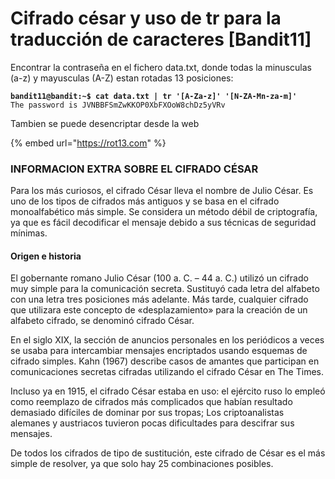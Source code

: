 # Cifrado césar y uso de tr para la traducción de caracteres \[Bandit11]

Encontrar la contraseña en el fichero data.txt, donde todas la minusculas (a-z) y mayusculas (A-Z) estan rotadas 13 posiciones:

<pre><code><strong>bandit11@bandit:~$ cat data.txt | tr '[A-Za-z]' '[N-ZA-Mn-za-m]'
</strong>The password is JVNBBFSmZwKKOP0XbFXOoW8chDz5yVRv
</code></pre>

Tambien se puede desencriptar desde la web

{% embed url="https://rot13.com" %}

### INFORMACION EXTRA SOBRE EL CIFRADO CÉSAR

Para los más curiosos, el cifrado César lleva el nombre de Julio César. Es uno de los tipos de cifrados más antiguos y se basa en el cifrado monoalfabético más simple. Se considera un método débil de criptografía, ya que es fácil decodificar el mensaje debido a sus técnicas de seguridad mínimas.

#### Origen e historia

El gobernante romano Julio César (100 a. C. – 44 a. C.) utilizó un cifrado muy simple para la comunicación secreta. Sustituyó cada letra del alfabeto con una letra tres posiciones más adelante. Más tarde, cualquier cifrado que utilizara este concepto de «desplazamiento» para la creación de un alfabeto cifrado, se denominó cifrado César.

En el siglo XIX, la sección de anuncios personales en los periódicos a veces se usaba para intercambiar mensajes encriptados usando esquemas de cifrado simples. Kahn (1967) describe casos de amantes que participan en comunicaciones secretas cifradas utilizando el cifrado César en The Times.

Incluso ya en 1915, el cifrado César estaba en uso: el ejército ruso lo empleó como reemplazo de cifrados más complicados que habían resultado demasiado difíciles de dominar por sus tropas; Los criptoanalistas alemanes y austriacos tuvieron pocas dificultades para descifrar sus mensajes.

De todos los cifrados de tipo de sustitución, este cifrado de César es el más simple de resolver, ya que solo hay 25 combinaciones posibles.

